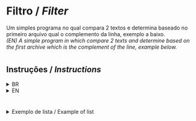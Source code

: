 # Filtro / *Filter*
Um simples programa no qual compara 2 textos e determina baseado no primeiro arquivo qual o complemento da linha, exemplo a baixo.  
*(EN) A simple program in which compare 2 texts and determine based on the first archive which is the complement of the line, example below.*

#

## Instruções / *Instructions*

<details>
  <summary> BR </summary>

- Dentro do programa deve ser inserida os caminhos das listas de endereços ou encontra-los utilizando os botões com 3 pontos, exemplo de lista a baixo;  

Após selecionar os arquivos contendo os endereços, se você clicar em "Abrir" o programa irá mostrar o resultado sem salva-lo.  
Se você clicar em "Exportar" aparecerá uma nova janela para você indicar onde deseja salvar o arquivo.  

</details>

<details>
  <summary> EN </summary>

- In the application it's necessary insert the paths of the lists or find the archives using the 3 dots buttons, example of list below;  
- The program just verify one ip per line;
- The ip can be in any position of the line, the application will find it.

After select or indicate the list, if you click the "Abrir" button, the application will open the result without save it.  
If you click in the "Exportar" button one window will ask you where you want to save the file.  

</details>

#

<details>
  <summary>Exemplo de lista / Example of list</summary>

Input 1
~~~
    1234
    4567
~~~

Input 2
~~~
    1234 betterthanyou
    4567 nottoday
~~~

Output
~~~
    betterthanyou
    nottoday
~~~
</details>